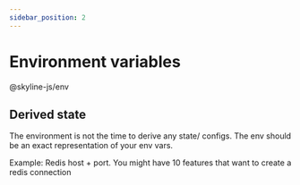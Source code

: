 ```yaml
---
sidebar_position: 2
---
```


# Environment variables

@skyline-js/env

## Derived state

The environment is not the time to derive any state/ configs.
The env should be an exact representation of your env vars.

Example: Redis host + port. You might have 10 features that want to create a redis connection

